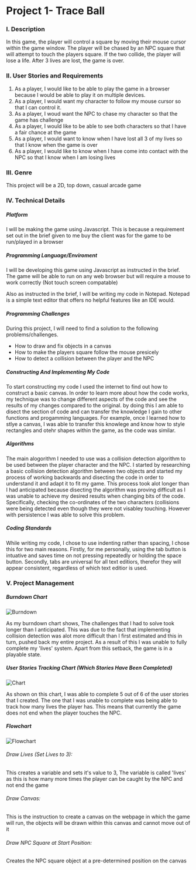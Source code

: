 # Project 1- Trace Ball

### I. Description
In this game, the player will control a square by moving their mouse cursor within the game window. The player will be chased by an NPC square that will attempt to touch the players square. If the two collide, the player will lose a life. After 3 lives are lost, the game is over.

### II. User Stories and Requirements

1. As a player, I would like to be able to play the game in a browser because I would be able to play it on multiple devices.
2. As a player, I would want my character to follow my mouse cursor so that I can control it.
3. As a player, I woud want the NPC to chase my character so that the game has challenge
4. As a player, I would like to be able to see both characters so that I have a fair chance at the game
5. As a player, I would want to know when I have lost all 3 of my lives so that I know when the game is over
6. As a player, I would like to know when I have come into contact with the NPC so that I know when I am losing lives

### III. Genre
This project will be a 2D, top down, casual arcade game

### IV. Technical Details

##### Platform
I will be making the game using Javascript. This is because a requirement set out in the brief given to me buy the client was for the game to be run/played in a browser

##### Programming Language/Enviroment
I will be developing this game using Javascript as instructed in the brief. The game will be able to run on any web browser but will require a mouse to work correctly (Not touch screen compatable)

Also as instructed in the brief, I will be writing my code in Notepad. Notepad is a simple text editor that offers no helpful features like an IDE would.

##### Programming Challenges
During this project, I will need to find a solution to the following problems/challenges.
  
  - How to draw and fix objects in a canvas
  - How to make the players square follow the mouse presicely 
  - How to detect a collision between the player and the NPC
 
##### Constructing And Implementing My Code

To start constructing my code I used the internet to find out how to construct a basic canvas. In order to learn more about how the code works, my technique was to change different aspects of the code and see the results of my changes compared to the original. by doing this I am able to disect the section of code and can transfer the knowledge I gain to other functions and progamming languages. For example, once I learned how to stlye a canvas, I was able to transfer this knowlege and know how to style rectangles and otehr shapes within the game, as the code was similar.

##### Algorithms

The main alogorithm I needed to use was a collision detection algorithm to be used between the player character and the NPC. I started by researching a basic collision detection algorithm between two objects and started my process of working backwards and disecting the code in order to understand it and adapt it to fit my game. This process took alot longer than I had anticipated because disecting the algorithm was proving difficult as I was unable to achieve my desired results when changing bits of the code. Specifically, checking the co-ordinates of the two characters (collisions were being detected even though they were not visabley touching. However with persistence I was able to solve this problem.
 
##### Coding Standards 
While writing my code, I chose to use indenting rather than spacing, I chose this for two main reasons. Firstly, for me personally, using the tab button is intuative and saves time on not pressing repeatedly or holding the space button. Secondly, tabs are universal for all text editiors, therefor they will appear consistent, regardless of which text editior is used.

### V. Project Management

##### Burndown Chart

![Burndown](https://i.imgur.com/owoBcqZ.png)

As my burndown chart shows, The challenges that I had to solve took longer than I anticipated. This was due to the fact that implementing collision detection was alot more difficult than I first estimated and this in turn, pushed back my entire project. As a result of this I was unable to fully complete my 'lives' system. Apart from this setback, the game is in a playable state.

##### User Stories Tracking Chart (Which Stories Have Been Completed)

![Chart](https://i.imgur.com/W7lagJw.png)

As shown on this chart, I was able to complete 5 out of 6 of the user stories that I created. The one that I was unable to complete was being able to track how many lives the player has. This means that currently the game does not end when the player touches the NPC.

##### Flowchart

![Flowchart](https://i.imgur.com/m2HSI0D.png)

###### Draw Lives (Set Lives to 3):
This creates a variable and sets it's value to 3, The variable is called 'lives' as this is how many more    times the player can be caught by the NPC and not end the game

###### Draw Canvas:
This is the instruction to create a canvas on the webpage in which the game will run, the objects will be drawn within this canvas and cannot move out of it

###### Draw NPC Square at Start Position:
Creates the NPC square object at a pre-determined position on the canvas
